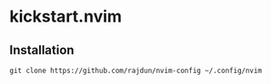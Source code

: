 # kickstart.nvim


## Installation

```
git clone https://github.com/rajdun/nvim-config ~/.config/nvim
```
